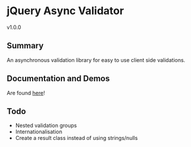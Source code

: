jQuery Async Validator
=====
v1.0.0

Summary
---
An asynchronous validation library for easy to use client side validations.

Documentation and Demos
---
Are found [here](http://www.google.com)!

Todo
---
* Nested validation groups
* Internationalisation
* Create a result class instead of using strings/nulls 